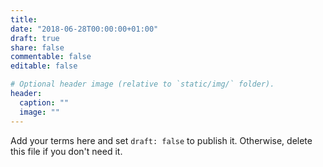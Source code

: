 ```yaml
---
title: 
date: "2018-06-28T00:00:00+01:00"
draft: true
share: false
commentable: false
editable: false

# Optional header image (relative to `static/img/` folder).
header:
  caption: ""
  image: ""
---
```


 Add your terms here and set `draft: false` to publish it. Otherwise, delete this file if you don't need it.
